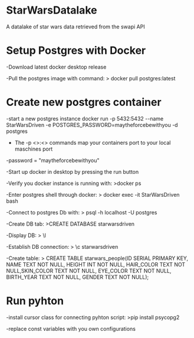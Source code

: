 # StarWarsDatalake
A datalake of star wars data retrieved from the swapi API

# Setup Postgres with Docker
-Download latest docker desktop release

-Pull the postgres image with command:  > docker pull postgres:latest

# Create new postgres container 

-start a new postgres instance
 docker run -p 5432:5432 --name StarWarsDriven -e POSTGRES_PASSWORD=maytheforcebewithyou -d postgres

- The -p <>:<> commands map your containers port to your local maschines port

-password = "maytheforcebewithyou"

-Start up docker in desktop by pressing the run button

-Verify you docker instance is running with: >docker ps

-Enter postgres shell through docker: > docker exec -it StarWarsDriven bash

-Connect to postgres Db with: > psql -h localhost -U postgres

-Create DB tab: >CREATE DATABASE starwarsdriven

-Display DB: > \l

-Establish DB connection: > \c starwarsdriven

-Create table: > CREATE TABLE starwars_people(ID SERIAL PRIMARY KEY, NAME TEXT NOT NULL, HEIGHT INT NOT NULL, HAIR_COLOR TEXT NOT NULL,SKIN_COLOR TEXT NOT NULL, EYE_COLOR TEXT NOT NULL, BIRTH_YEAR TEXT NOT NULL, GENDER TEXT NOT NULL);


# Run pyhton 

-install cursor class for connecting pyhton script: >pip install psycopg2

-replace const variables with you own configurations

